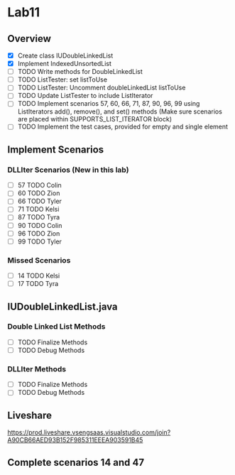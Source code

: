 # Lab11

## Overview

- [x] Create class IUDoubleLinkedList
- [x] Implement IndexedUnsortedList
- [ ] TODO Write methods for DoubleLinkedList
- [ ] TODO ListTester: set listToUse
- [ ] TODO ListTester: Uncomment doubleLinkedList listToUse
- [ ] TODO Update ListTester to include ListIterator
- [ ] TODO Implement scenarios 57, 60, 66, 71, 87, 90, 96, 99 using ListIterators add(), remove(), and set() methods (Make sure scenarios are placed within SUPPORTS_LIST_ITERATOR block)
- [ ] TODO Implement the test cases, provided for empty and single element

## Implement Scenarios

### DLLIter Scenarios (New in this lab)

- [ ] 57 TODO Colin
- [ ] 60 TODO Zion
- [ ] 66 TODO Tyler
- [ ] 71 TODO Kelsi
- [ ] 87 TODO Tyra
- [ ] 90 TODO Colin
- [ ] 96 TODO Zion
- [ ] 99 TODO Tyler

### Missed Scenarios

- [ ] 14 TODO Kelsi
- [ ] 17 TODO Tyra

## IUDoubleLinkedList.java

### Double Linked List Methods

- [ ] TODO Finalize Methods
- [ ] TODO Debug Methods

### DLLIter Methods

- [ ] TODO Finalize Methods
- [ ] TODO Debug Methods

## Liveshare

https://prod.liveshare.vsengsaas.visualstudio.com/join?A90CB66AED93B152F985311EEEA903591B45

## Complete scenarios 14 and 47
